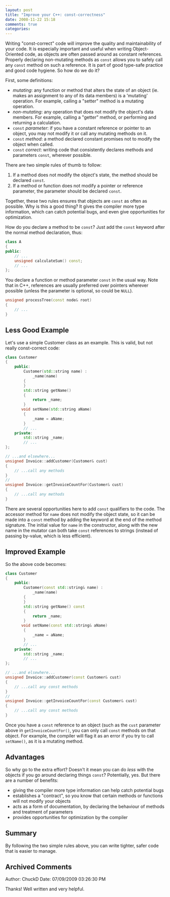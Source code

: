 ```yaml
---
layout: post
title: "Improve your C++: const-correctness"
date: 2008-11-22 15:18
comments: true
categories: 
---
```


Writing "const-correct" code will improve the quality and maintainability of your code.  It is especially important and useful when writing Object-Oriented code, as objects are often passed around as constant references.  Properly declaring non-mutating methods as `const` allows you to safely call any `const` method on such a reference.  It is part of good type-safe practice and good code hygiene. So how do we do it?

<!--more-->

First, some definitions:

 - *mutating*: any function or method that alters the state of an object (ie. makes an assignment to any of its data members) is a 'mutating' operation. For example, calling a "setter" method is a mutating operation.
 - *non-mutating*: any operation that does not modify the object's data members.  For example, calling a "getter" method, or performing and returning a calculation.
 - `const` *parameter*: if you have a constant reference or pointer to an object, you may not modify it or call any mutating methods on it.
 - `const` *method*: a method declared constant promises not to modify the object when called.
 - `const` *correct*: writing code that consistently declares methods and parameters `const`, wherever possible.

There are two simple rules of thumb to follow:

 1. If a method does not modify the object's state, the method should be declared `const`.
 2. If a method or function does not modify a pointer or reference parameter, the parameter should be declared `const`.

Together, these two rules ensures that objects are `const` as often as possible.  Why is this a good thing?  It gives the compiler more type information, which can catch potential bugs, and even give opportunities for optimization.

How do you declare a method to be `const`?  Just add the `const` keyword after the normal method declaration, thus:

``` c++
class A
{
public:
    // ...
    unsigned calculateSum() const;
    // ...
};
```

You declare a function or method parameter `const` in the usual way.  Note that in C++, references are usually preferred over pointers wherever possible (unless the parameter is optional, so could be `NULL`).

``` c++
unsigned processTree(const node& root)
{
    // ...
}
```

## Less Good Example

Let's use a simple Customer class as an example.  This is valid, but not really const-correct code:

``` c++
class Customer
{
    public:
        Customer(std::string name) :
            _name(name)
        {
        }
        std::string getName()
        {
            return _name;
        }
       void setName(std::string aName)
        {
            _name = aName;
        }
        // ...
    private:
        std::string _name;
        // ...
};

// ...and elsewhere...
unsigned Invoice::addCustomer(Customer& cust)
{
    // ...call any methods
}
//
unsigned Invoice::getInvoiceCountFor(Customer& cust)
{
    // ...call any methods
}
```

There are several opportunities here to add `const` qualifiers to the code.  The accessor method for `name` does not modify the object state, so it can be made into a `const` method by adding the keyword at the end of the method signature.  The initial value for `name` in the constructor, along with the new name in the mutator can both take `const` references to strings (instead of passing by-value, which is less efficient).

## Improved Example

So the above code becomes:

``` c++
class Customer
{
    public:
        Customer(const std::string& name) :
            _name(name)
        {
        }
        std::string getName() const
        {
            return _name;
        }
       void setName(const std::string& aName)
        {
            _name = aName;
        }
        // ...
    private:
        std::string _name;
        // ...
};

// ...and elsewhere...
unsigned Invoice::addCustomer(const Customer& cust)
{
    // ...call any const methods
}
//
unsigned Invoice::getInvoiceCountFor(const Customer& cust)
{
    // ...call any const methods
}
```

Once you have a `const` reference to an object (such as the `cust` parameter above in `getInvoiceCountFor()`, you can only call `const` methods on that object.  For example, the compiler will flag it as an error if you try to call `setName()`, as it is a mutating method.

## Advantages

So why go to the extra effort?  Doesn't it mean you can do *less* with the objects if you go around declaring things `const`?  Potentially, yes.  But there are a number of benefits:

 - giving the compiler more type information can help catch potential bugs
 - establishes a "contract", so you know that certain methods or functions will not modify your objects
 - acts as a form of documentation, by declaring the behaviour of methods and treatment of parameters
 - provides opportunities for optimization by the compiler

## Summary

By following the two simple rules above, you can write tighter, safer code that is easier to manage.

## Archived Comments

Author: ChuckD
Date: 07/09/2009 03:26:30 PM

Thanks!  Well written and very helpful.

